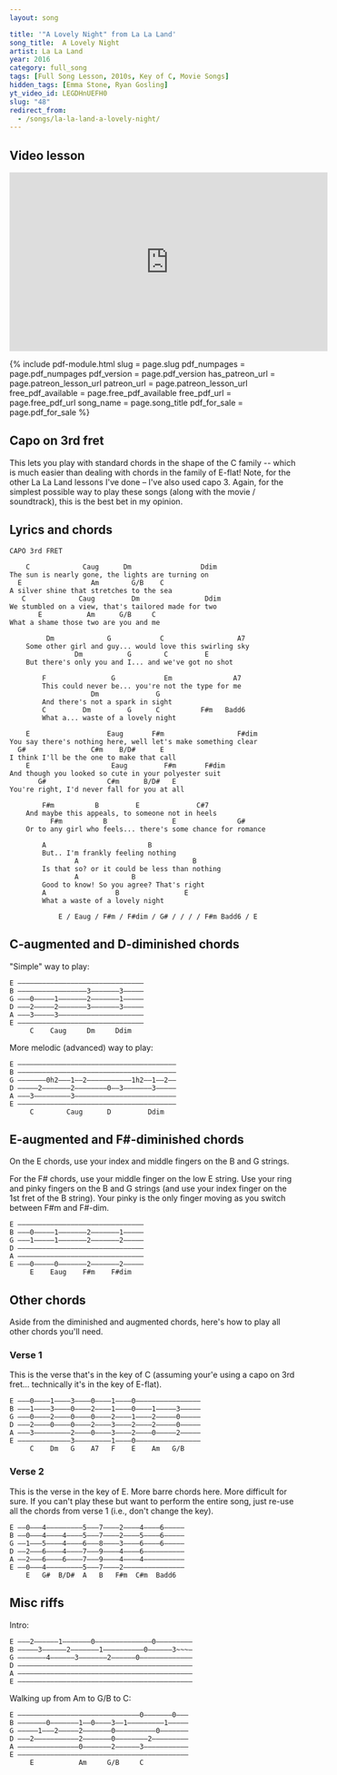 ```yaml
---
layout: song

title: '"A Lovely Night" from La La Land'
song_title:  A Lovely Night
artist: La La Land
year: 2016
category: full_song
tags: [Full Song Lesson, 2010s, Key of C, Movie Songs]
hidden_tags: [Emma Stone, Ryan Gosling]
yt_video_id: LEGDHnUEFH0
slug: "48"
redirect_from:
  - /songs/la-la-land-a-lovely-night/
---
```


## Video lesson

<iframe width="560" height="315" src="https://www.youtube.com/embed/LEGDHnUEFH0?showinfo=0" frameborder="0" allowfullscreen></iframe>

{% include pdf-module.html slug = page.slug pdf_numpages = page.pdf_numpages pdf_version = page.pdf_version has_patreon_url = page.patreon_lesson_url patreon_url = page.patreon_lesson_url free_pdf_available = page.free_pdf_available free_pdf_url = page.free_pdf_url song_name = page.song_title pdf_for_sale = page.pdf_for_sale %}


## Capo on 3rd fret

This lets you play with standard chords in the shape of the C family -- which is much easier than dealing with chords in the family of E-flat! Note, for the other La La Land lessons I've done – I've also used capo 3. Again, for the simplest possible way to play these songs (along with the movie / soundtrack), this is the best bet in my opinion.

## Lyrics and chords

    CAPO 3rd FRET

        C             Caug      Dm                 Ddim
    The sun is nearly gone, the lights are turning on
      E                 Am        G/B    C
    A silver shine that stretches to the sea
       C             Caug         Dm                Ddim
    We stumbled on a view, that's tailored made for two
           E           Am      G/B     C
    What a shame those two are you and me

             Dm             G            C                  A7
        Some other girl and guy... would love this swirling sky
                    Dm           G        C         E
        But there's only you and I... and we've got no shot

            F                G            Em               A7
            This could never be... you're not the type for me
                        Dm              G    
            And there's not a spark in sight
            C         Dm         G      C          F#m   Badd6
            What a... waste of a lovely night

        E                   Eaug       F#m                  F#dim
    You say there's nothing here, well let's make something clear
      G#                C#m    B/D#      E
    I think I'll be the one to make that call
        E                    Eaug         F#m       F#dim
    And though you looked so cute in your polyester suit
           G#               C#m      B/D#   E
    You're right, I'd never fall for you at all

            F#m          B         E              C#7
        And maybe this appeals, to someone not in heels
              F#m          B                E               G#
        Or to any girl who feels... there's some chance for romance

            A                         B
            But.. I'm frankly feeling nothing
                    A                            B
            Is that so? or it could be less than nothing
                    A             B
            Good to know! So you agree? That's right
            A                 B                E
            What a waste of a lovely night

                E / Eaug / F#m / F#dim / G# / / / / F#m Badd6 / E

## C-augmented and D-diminished chords

"Simple" way to play:

    E –––––––––––––––––––––––––––––––
    B –––––––––––––––––3–––––––3–––––
    G –––0–––––1–––––––2–––––––1–––––
    D –––2–––––2–––––––3–––––––3–––––
    A –––3–––––3–––––––––––––––––––––
    E –––––––––––––––––––––––––––––––
         C    Caug     Dm     Ddim

More melodic (advanced) way to play:

    E –––––––––––––––––––––––––––––––––––––––
    B –––––––––––––––––––––––––––––––––––––––
    G –––––––0h2–––1––2–––––––––––1h2––1––2––
    D –––––2–––––––2––––––––0––3–––––––3–––––
    A –––3–––––––––3–––––––––––––––––––––––––
    E –––––––––––––––––––––––––––––––––––––––
         C        Caug      D         Ddim

## E-augmented and F#-diminished chords

On the E chords, use your index and middle fingers on the B and G strings.

For the F# chords, use your middle finger on the low E string. Use your ring and pinky fingers on the B and G strings (and use your index finger on the 1st fret of the B string). Your pinky is the only finger moving as you switch between F#m and F#-dim.

    E –––––––––––––––––––––––––––––––
    B –––0–––––1–––––––2–––––––1–––––
    G –––1–––––1–––––––2–––––––2–––––
    D –––––––––––––––––––––––––––––––
    A –––––––––––––––––––––––––––––––
    E –––0–––––0–––––––2–––––––2–––––
         E    Eaug    F#m    F#dim

## Other chords

Aside from the diminished and augmented chords, here's how to play all other chords you'll need.

### Verse 1

This is the verse that's in the key of C (assuming your'e using a capo on 3rd fret... technically it's in the key of E-flat).

    E –––0––––1––––3––––0––––1––––0––––––––––––––––
    B –––1––––3––––0––––2––––1––––0––––1–––––3–––––
    G –––0––––2––––0––––0––––2––––1––––2–––––0–––––
    D –––2––––0––––0––––2––––3––––2––––2–––––0–––––
    A –––3–––––––––2––––0––––3––––2––––0–––––2–––––
    E –––––––––––––3–––––––––1––––0––––––––––––––––
         C    Dm   G    A7   F    E    Am   G/B

### Verse 2

This is the verse in the key of E. More barre chords here. More difficult for sure. If you can't play these but want to perform the entire song, just re-use all the chords from verse 1 (i.e., don't change the key).

    E ––0–––4–––––––––5–––7––––2––––4––––6–––––
    B ––0–––4––––4––––5–––7––––2––––5––––6–––––
    G ––1–––5––––4––––6–––8––––3––––6––––6–––––
    D ––2–––6––––4––––7–––9––––4––––6––––––––––
    A ––2–––6––––6––––7–––9––––4––––4––––––––––
    E ––0–––4–––––––––5–––7––––2–––––––––––––––
        E   G#  B/D#  A   B   F#m  C#m  Badd6

## Misc riffs

Intro:

    E –––2––––––1–––––––0––––––––––––––0–––––––––
    B –––––3––––––2–––––––1––––––––––0––––––3~~~–
    G –––––––4––––––3–––––––2––––––0–––––––––––––
    D –––––––––––––––––––––––––––––––––––––––––––
    A –––––––––––––––––––––––––––––––––––––––––––
    E –––––––––––––––––––––––––––––––––––––––––––

Walking up from Am to G/B to C:

    E ––––––––––––––––––––––––––––––0–––––––0–––
    B –––––––0–––––––1––0––––3––1–––––––––1–––––
    G –––––1–––2–––––2–––––––0––––––––––0–––––––
    D –––2–––––––––––2–––––––0––––––––2–––––––––
    A –––––––––––––––0–––––––2––––––3–––––––––––
    E ––––––––––––––––––––––––––––––––––––––––––
         E           Am     G/B     C
